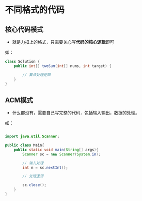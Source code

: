 # 不同格式的代码

## 核心代码模式

- 就是力扣上的格式，只需要关心写**代码的核心逻辑**即可

如：

```java
class Solution {
    public int[] twoSum(int[] nums, int target) {

        // 算法处理逻辑
    }
}
```

## ACM模式

- 什么都没有，需要自己写完整的代码，包括输入输出，数据的处理。

如：

```java

import java.util.Scanner;

public class Main{
    public static void main(String[] args){
        Scanner sc = new Scanner(System.in);

        // 输入处理
        int n = sc.nextInt();

        // 处理逻辑

        sc.close();
    }
}
```